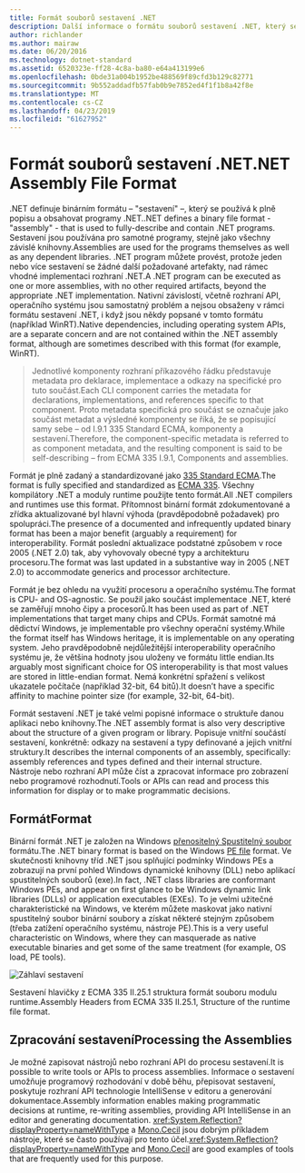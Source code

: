 ```yaml
---
title: Formát souborů sestavení .NET
description: Další informace o formátu souborů sestavení .NET, který se používá k popisu a obsahovat .NET aplikací a knihoven.
author: richlander
ms.author: mairaw
ms.date: 06/20/2016
ms.technology: dotnet-standard
ms.assetid: 6520323e-ff28-4c8a-ba80-e64a413199e6
ms.openlocfilehash: 0bde31a004b1952be488569f89cfd3b129c82771
ms.sourcegitcommit: 9b552addadfb57fab0b9e7852ed4f1f1b8a42f8e
ms.translationtype: MT
ms.contentlocale: cs-CZ
ms.lasthandoff: 04/23/2019
ms.locfileid: "61627952"
---
```

# <a name="net-assembly-file-format"></a><span data-ttu-id="22f97-103">Formát souborů sestavení .NET</span><span class="sxs-lookup"><span data-stu-id="22f97-103">.NET Assembly File Format</span></span>

<span data-ttu-id="22f97-104">.NET definuje binárním formátu – "sestavení" –, který se používá k plně popisu a obsahovat programy .NET.</span><span class="sxs-lookup"><span data-stu-id="22f97-104">.NET defines a binary file format - "assembly" - that is used to fully-describe and contain .NET programs.</span></span> <span data-ttu-id="22f97-105">Sestavení jsou používána pro samotné programy, stejně jako všechny závislé knihovny.</span><span class="sxs-lookup"><span data-stu-id="22f97-105">Assemblies are used for the programs themselves as well as any dependent libraries.</span></span> <span data-ttu-id="22f97-106">.NET program můžete provést, protože jeden nebo více sestavení se žádné další požadované artefakty, nad rámec vhodné implementaci rozhraní .NET.</span><span class="sxs-lookup"><span data-stu-id="22f97-106">A .NET program can be executed as one or more assemblies, with no other required artifacts, beyond the appropriate .NET implementation.</span></span> <span data-ttu-id="22f97-107">Nativní závislostí, včetně rozhraní API, operačního systému jsou samostatný problém a nejsou obsaženy v rámci formátu sestavení .NET, i když jsou někdy popsané v tomto formátu (například WinRT).</span><span class="sxs-lookup"><span data-stu-id="22f97-107">Native dependencies, including operating system APIs, are a separate concern and are not contained within the .NET assembly format, although are sometimes described with this format (for example, WinRT).</span></span>

> <span data-ttu-id="22f97-108">Jednotlivé komponenty rozhraní příkazového řádku představuje metadata pro deklarace, implementace a odkazy na specifické pro tuto součást.</span><span class="sxs-lookup"><span data-stu-id="22f97-108">Each CLI component carries the metadata for declarations, implementations, and references specific to that component.</span></span> <span data-ttu-id="22f97-109">Proto metadata specifická pro součást se označuje jako součást metadat a výsledné komponenty se říká, že se popisující samy sebe – od I.9.1 335 Standard ECMA, komponenty a sestavení.</span><span class="sxs-lookup"><span data-stu-id="22f97-109">Therefore, the component-specific metadata is referred to as component metadata, and the resulting component is said to be self-describing – from ECMA 335 I.9.1, Components and assemblies.</span></span>

<span data-ttu-id="22f97-110">Formát je plně zadaný a standardizované jako [335 Standard ECMA](https://www.ecma-international.org/publications/standards/Ecma-335.htm).</span><span class="sxs-lookup"><span data-stu-id="22f97-110">The format is fully specified and standardized as [ECMA 335](https://www.ecma-international.org/publications/standards/Ecma-335.htm).</span></span> <span data-ttu-id="22f97-111">Všechny kompilátory .NET a moduly runtime použijte tento formát.</span><span class="sxs-lookup"><span data-stu-id="22f97-111">All .NET compilers and runtimes use this format.</span></span> <span data-ttu-id="22f97-112">Přítomnost binární formát zdokumentované a zřídka aktualizované byl hlavní výhoda (pravděpodobně požadavek) pro spolupráci.</span><span class="sxs-lookup"><span data-stu-id="22f97-112">The presence of a documented and infrequently updated binary format has been a major benefit (arguably a requirement) for interoperability.</span></span> <span data-ttu-id="22f97-113">Formát poslední aktualizace podstatné způsobem v roce 2005 (.NET 2.0) tak, aby vyhovovaly obecné typy a architekturu procesoru.</span><span class="sxs-lookup"><span data-stu-id="22f97-113">The format was last updated in a substantive way in 2005 (.NET 2.0) to accommodate generics and processor architecture.</span></span>

<span data-ttu-id="22f97-114">Formát je bez ohledu na využití procesoru a operačního systému.</span><span class="sxs-lookup"><span data-stu-id="22f97-114">The format is CPU- and OS-agnostic.</span></span> <span data-ttu-id="22f97-115">Se použil jako součást implementace .NET, které se zaměřují mnoho čipy a procesorů.</span><span class="sxs-lookup"><span data-stu-id="22f97-115">It has been used as part of .NET implementations that target many chips and CPUs.</span></span> <span data-ttu-id="22f97-116">Formát samotné má dědictví Windows, je implementable pro všechny operační systémy.</span><span class="sxs-lookup"><span data-stu-id="22f97-116">While the format itself has Windows heritage, it is implementable on any operating system.</span></span> <span data-ttu-id="22f97-117">Jeho pravděpodobně nejdůležitější interoperability operačního systému je, že většina hodnoty jsou uloženy ve formátu little endian.</span><span class="sxs-lookup"><span data-stu-id="22f97-117">Its arguably most significant choice for OS interoperability is that most values are stored in little-endian format.</span></span> <span data-ttu-id="22f97-118">Nemá konkrétní spřažení s velikost ukazatele počítače (například 32-bit, 64 bitů).</span><span class="sxs-lookup"><span data-stu-id="22f97-118">It doesn’t have a specific affinity to machine pointer size (for example, 32-bit, 64-bit).</span></span>

<span data-ttu-id="22f97-119">Formát sestavení .NET je také velmi popisné informace o struktuře danou aplikaci nebo knihovny.</span><span class="sxs-lookup"><span data-stu-id="22f97-119">The .NET assembly format is also very descriptive about the structure of a given program or library.</span></span> <span data-ttu-id="22f97-120">Popisuje vnitřní součástí sestavení, konkrétně: odkazy na sestavení a typy definované a jejich vnitřní struktury.</span><span class="sxs-lookup"><span data-stu-id="22f97-120">It describes the internal components of an assembly, specifically: assembly references and types defined and their internal structure.</span></span> <span data-ttu-id="22f97-121">Nástroje nebo rozhraní API může číst a zpracovat informace pro zobrazení nebo programové rozhodnutí.</span><span class="sxs-lookup"><span data-stu-id="22f97-121">Tools or APIs can read and process this information for display or to make programmatic decisions.</span></span>

## <a name="format"></a><span data-ttu-id="22f97-122">Formát</span><span class="sxs-lookup"><span data-stu-id="22f97-122">Format</span></span>

<span data-ttu-id="22f97-123">Binární formát .NET je založen na Windows [přenositelný Spustitelný soubor](https://en.wikipedia.org/wiki/Portable_Executable) formátu.</span><span class="sxs-lookup"><span data-stu-id="22f97-123">The .NET binary format is based on the Windows [PE file](https://en.wikipedia.org/wiki/Portable_Executable) format.</span></span> <span data-ttu-id="22f97-124">Ve skutečnosti knihovny tříd .NET jsou splňující podmínky Windows PEs a zobrazují na první pohled Windows dynamické knihovny (DLL) nebo aplikací spustitelných souborů (exe).</span><span class="sxs-lookup"><span data-stu-id="22f97-124">In fact, .NET class libraries are conformant Windows PEs, and appear on first glance to be Windows dynamic link libraries (DLLs) or application executables (EXEs).</span></span> <span data-ttu-id="22f97-125">To je velmi užitečné charakteristické na Windows, ve kterém můžete maskovat jako nativní spustitelný soubor binární soubory a získat některé stejným způsobem (třeba zatížení operačního systému, nástroje PE).</span><span class="sxs-lookup"><span data-stu-id="22f97-125">This is a very useful characteristic on Windows, where they can masquerade as native executable binaries and get some of the same treatment (for example, OS load, PE tools).</span></span>

![Záhlaví sestavení](../media/assembly-format/assembly-headers.png)

<span data-ttu-id="22f97-127">Sestavení hlavičky z ECMA 335 II.25.1 struktura formát souboru modulu runtime.</span><span class="sxs-lookup"><span data-stu-id="22f97-127">Assembly Headers from ECMA 335 II.25.1, Structure of the runtime file format.</span></span>

## <a name="processing-the-assemblies"></a><span data-ttu-id="22f97-128">Zpracování sestavení</span><span class="sxs-lookup"><span data-stu-id="22f97-128">Processing the Assemblies</span></span>

<span data-ttu-id="22f97-129">Je možné zapisovat nástrojů nebo rozhraní API do procesu sestavení.</span><span class="sxs-lookup"><span data-stu-id="22f97-129">It is possible to write tools or APIs to process assemblies.</span></span> <span data-ttu-id="22f97-130">Informace o sestavení umožňuje programový rozhodování v době běhu, přepisovat sestavení, poskytuje rozhraní API technologie IntelliSense v editoru a generování dokumentace.</span><span class="sxs-lookup"><span data-stu-id="22f97-130">Assembly information enables making programmatic decisions at runtime, re-writing assemblies, providing API IntelliSense in an editor and generating documentation.</span></span> <span data-ttu-id="22f97-131"><xref:System.Reflection?displayProperty=nameWithType> a [Mono.Cecil](https://www.mono-project.com/docs/tools+libraries/libraries/Mono.Cecil/) jsou dobrým příkladem nástroje, které se často používají pro tento účel.</span><span class="sxs-lookup"><span data-stu-id="22f97-131"><xref:System.Reflection?displayProperty=nameWithType> and [Mono.Cecil](https://www.mono-project.com/docs/tools+libraries/libraries/Mono.Cecil/) are good examples of tools that are frequently used for this purpose.</span></span>
